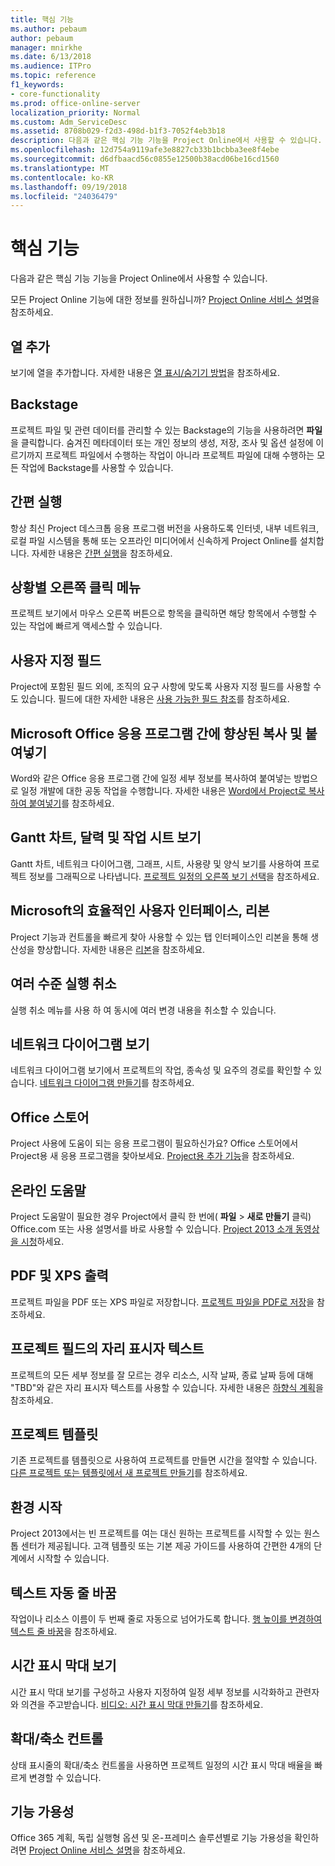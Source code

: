 ```yaml
---
title: 핵심 기능
ms.author: pebaum
author: pebaum
manager: mnirkhe
ms.date: 6/13/2018
ms.audience: ITPro
ms.topic: reference
f1_keywords:
- core-functionality
ms.prod: office-online-server
localization_priority: Normal
ms.custom: Adm_ServiceDesc
ms.assetid: 8708b029-f2d3-498d-b1f3-7052f4eb3b18
description: 다음과 같은 핵심 기능 기능을 Project Online에서 사용할 수 있습니다.
ms.openlocfilehash: 12d754a9119afe3e8827cb33b1bcbba3ee8f4ebe
ms.sourcegitcommit: d6dfbaacd56c0855e12500b38acd06be16cd1560
ms.translationtype: MT
ms.contentlocale: ko-KR
ms.lasthandoff: 09/19/2018
ms.locfileid: "24036479"
---
```

# <a name="core-functionality"></a>핵심 기능

다음과 같은 핵심 기능 기능을 Project Online에서 사용할 수 있습니다.
  
모든 Project Online 기능에 대한 정보를 원하십니까? [Project Online 서비스 설명](project-online-service-description.md)을 참조하세요.
  
## <a name="add-columns"></a>열 추가
<a name="bkmk_AddColumns"> </a>

보기에 열을 추가합니다. 자세한 내용은 [열 표시/숨기기 방법](https://go.microsoft.com/fwlink/p/?LinkId=271343)을 참조하세요.
  
## <a name="backstage"></a>Backstage
<a name="bkmk_Backstage"> </a>

프로젝트 파일 및 관련 데이터를 관리할 수 있는 Backstage의 기능을 사용하려면 **파일**을 클릭합니다. 숨겨진 메타데이터 또는 개인 정보의 생성, 저장, 조사 및 옵션 설정에 이르기까지 프로젝트 파일에서 수행하는 작업이 아니라 프로젝트 파일에 대해 수행하는 모든 작업에 Backstage를 사용할 수 있습니다. 
  
## <a name="click-to-run"></a>간편 실행
<a name="bkmk_ClicktoRun"> </a>

항상 최신 Project 데스크톱 응용 프로그램 버전을 사용하도록 인터넷, 내부 네트워크, 로컬 파일 시스템을 통해 또는 오프라인 미디어에서 신속하게 Project Online를 설치합니다. 자세한 내용은 [간편 실행](https://go.microsoft.com/fwlink/p/?LinkId=271596)을 참조하세요.
  
## <a name="contextual-right-click-menus"></a>상황별 오른쪽 클릭 메뉴
<a name="bkmk_contextual_rightclick_menus_PP"> </a>

프로젝트 보기에서 마우스 오른쪽 버튼으로 항목을 클릭하면 해당 항목에서 수행할 수 있는 작업에 빠르게 액세스할 수 있습니다.
  
## <a name="custom-fields"></a>사용자 지정 필드
<a name="bkmk_Customfields"> </a>

Project에 포함된 필드 외에, 조직의 요구 사항에 맞도록 사용자 지정 필드를 사용할 수도 있습니다. 필드에 대한 자세한 내용은 [사용 가능한 필드 참조](https://support.office.com/en-us/article/Available-fields-reference-615a4563-1cc3-40f4-b66f-1b17e793a460)를 참조하세요.
  
## <a name="enhanced-copy-and-paste-across-microsoft-office-applications"></a>Microsoft Office 응용 프로그램 간에 향상된 복사 및 붙여넣기
<a name="bkmk_Enhancedcopypaste"> </a>

Word와 같은 Office 응용 프로그램 간에 일정 세부 정보를 복사하여 붙여넣는 방법으로 일정 개발에 대한 공동 작업을 수행합니다. 자세한 내용은 [Word에서 Project로 복사하여 붙여넣기](https://go.microsoft.com/fwlink/p/?LinkId=271330)를 참조하세요.
  
## <a name="gantt-chart-calendar-and-task-sheet-views"></a>Gantt 차트, 달력 및 작업 시트 보기
<a name="bkmk_Ganttchartcalendartasksheetview"> </a>

Gantt 차트, 네트워크 다이어그램, 그래프, 시트, 사용량 및 양식 보기를 사용하여 프로젝트 정보를 그래픽으로 나타냅니다. [프로젝트 일정의 오른쪽 보기 선택](https://go.microsoft.com/fwlink/?LinkId=402905)을 참조하세요.
  
## <a name="microsoft-fluent-user-interface-the-ribbon"></a>Microsoft의 효율적인 사용자 인터페이스, 리본
<a name="bkmk_MSFTFluent_UI_PP"> </a>

Project 기능과 컨트롤을 빠르게 찾아 사용할 수 있는 탭 인터페이스인 리본을 통해 생산성을 향상합니다. 자세한 내용은 [리본](https://go.microsoft.com/fwlink/p/?LinkId=271325)을 참조하세요.
  
## <a name="multiple-level-undo"></a>여러 수준 실행 취소
<a name="bkmk_Multiplelevelundo"> </a>

실행 취소 메뉴를 사용 하 여 동시에 여러 변경 내용을 취소할 수 있습니다. 
  
## <a name="network-diagram-view"></a>네트워크 다이어그램 보기
<a name="bkmk_Networkdiagramview"> </a>

네트워크 다이어그램 보기에서 프로젝트의 작업, 종속성 및 요주의 경로를 확인할 수 있습니다. [네트워크 다이어그램 만들기](https://go.microsoft.com/fwlink/p/?LinkId=271338)를 참조하세요.
  
## <a name="office-store"></a>Office 스토어
<a name="bkmk_OfficeStore"> </a>

Project 사용에 도움이 되는 응용 프로그램이 필요하신가요? Office 스토어에서 Project용 새 응용 프로그램을 찾아보세요. [Project용 추가 기능](https://go.microsoft.com/fwlink/?LinkId=273883)을 참조하세요.
  
## <a name="online-help"></a>온라인 도움말
<a name="bkmk_Online_help_PP"> </a>

Project 도움말이 필요한 경우 Project에서 클릭 한 번에( **파일** \> **새로 만들기** 클릭) Office.com 또는 사용 설명서를 바로 사용할 수 있습니다. [Project 2013 소개 동영상을 시청](https://go.microsoft.com/fwlink/p/?LinkId=271325)하세요.
  
## <a name="pdf-and-xps-output"></a>PDF 및 XPS 출력
<a name="bkmk_PDFXPSoutput"> </a>

프로젝트 파일을 PDF 또는 XPS 파일로 저장합니다. [프로젝트 파일을 PDF로 저장](https://go.microsoft.com/fwlink/p/?LinkId=271350)을 참조하세요.
  
## <a name="placeholder-text-in-project-fields"></a>프로젝트 필드의 자리 표시자 텍스트
<a name="bkmk_PlaceholdertextinProjectFields"> </a>

프로젝트의 모든 세부 정보를 잘 모르는 경우 리소스, 시작 날짜, 종료 날짜 등에 대해 "TBD"와 같은 자리 표시자 텍스트를 사용할 수 있습니다. 자세한 내용은 [하향식 계획](https://go.microsoft.com/fwlink/p/?LinkId=271333)을 참조하세요.
  
## <a name="project-templates"></a>프로젝트 템플릿
<a name="bkmk_ProjectTemplates"> </a>

기존 프로젝트를 템플릿으로 사용하여 프로젝트를 만들면 시간을 절약할 수 있습니다. [다른 프로젝트 또는 템플릿에서 새 프로젝트 만들기](https://go.microsoft.com/fwlink/p/?LinkId=271328)를 참조하세요.
  
## <a name="start-experience"></a>환경 시작
<a name="bkmk_Startexperience"> </a>

Project 2013에서는 빈 프로젝트를 여는 대신 원하는 프로젝트를 시작할 수 있는 원스톱 센터가 제공됩니다. 고객 템플릿 또는 기본 제공 가이드를 사용하여 간편한 4개의 단계에서 시작할 수 있습니다.
  
## <a name="text-wrap"></a>텍스트 자동 줄 바꿈
<a name="bkmk_Textwrap"> </a>

작업이나 리소스 이름이 두 번째 줄로 자동으로 넘어가도록 합니다. [행 높이를 변경하여 텍스트 줄 바꿈](https://go.microsoft.com/fwlink/p/?LinkId=271344)을 참조하세요.
  
## <a name="timeline-view"></a>시간 표시 막대 보기
<a name="bkmk_TimelineView"> </a>

시간 표시 막대 보기를 구성하고 사용자 지정하여 일정 세부 정보를 시각화하고 관련자와 의견을 주고받습니다. [비디오: 시간 표시 막대 만들기](https://go.microsoft.com/fwlink/?LinkId=402912)를 참조하세요.
  
## <a name="zoom-controls"></a>확대/축소 컨트롤
<a name="bkmk_Zoomcontrols"> </a>

상태 표시줄의 확대/축소 컨트롤을 사용하면 프로젝트 일정의 시간 표시 막대 배율을 빠르게 변경할 수 있습니다. 
  
## <a name="feature-availability"></a>기능 가용성
<a name="bkmk_Zoomcontrols"> </a>

Office 365 계획, 독립 실행형 옵션 및 온-프레미스 솔루션별로 기능 가용성을 확인하려면 [Project Online 서비스 설명](project-online-service-description.md)을 참조하세요.
  

